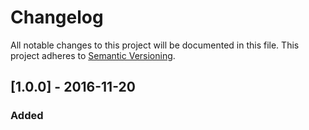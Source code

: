 # Changelog
All notable changes to this project will be documented in this file.
This project adheres to [Semantic Versioning](http://semver.org/).

## [1.0.0] - 2016-11-20
### Added
